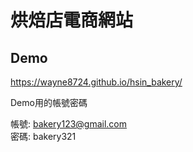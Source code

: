 # 烘焙店電商網站

## Demo
<https://wayne8724.github.io/hsin_bakery/>

Demo用的帳號密碼  

帳號: bakery123@gmail.com  
密碼: bakery321  
